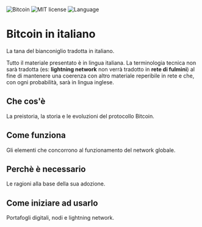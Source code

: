 ![Bitcoin](https://img.shields.io/badge/bitcoin-btc-orange) ![MIT license](https://img.shields.io/badge/license-MIT-blue) ![Language](https://img.shields.io/badge/language-ITA-green)

# Bitcoin in italiano
La tana del bianconiglio tradotta in italiano.

Tutto il materiale presentato è in lingua italiana. La terminologia tecnica non sarà tradotta (es: __lightning network__ non verrà tradotto in __rete di fulmini__) al fine di mantenere una coerenza con altro materiale reperibile in rete  e che, con ogni probabilità, sarà in lingua inglese.

## Che cos'è
La preistoria, la storia e le evoluzioni del protocollo Bitcoin.

## Come funziona
Gli elementi che concorrono al funzionamento del network globale.

## Perchè è necessario 
Le ragioni alla base della sua adozione.

## Come iniziare ad usarlo
Portafogli digitali, nodi e lightning network.
